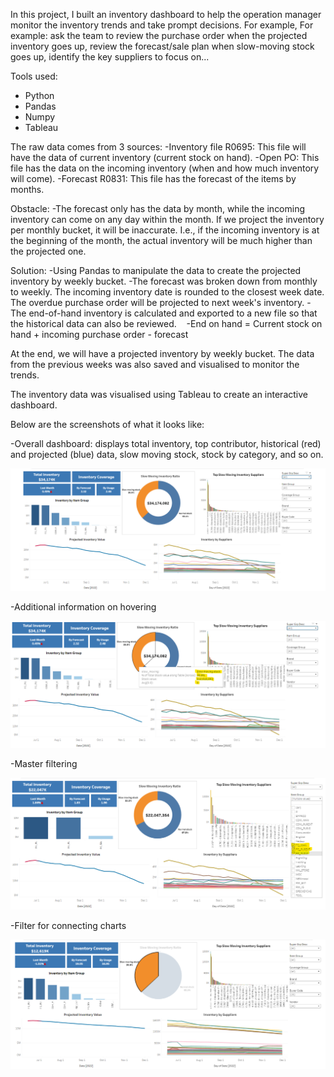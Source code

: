 In this project, I built an inventory dashboard to help the operation manager monitor the inventory trends and take prompt decisions. For example, For example: ask the team to review the purchase order when the projected inventory goes up, review the forecast/sale plan when slow-moving stock goes up, identify the key suppliers to focus on...


Tools used:
- Python
- Pandas
- Numpy
- Tableau


The raw data comes from 3 sources:
-Inventory file R0695: This file will have the data of current inventory (current stock on hand).
-Open PO: This file has the data on the incoming inventory (when and how much inventory will come).
-Forecast R0831: This file has the forecast of the items by months.


Obstacle:
-The forecast only has the data by month, while the incoming inventory can come on any day within the month. If we project the inventory per monthly bucket, it will be inaccurate. I.e., if the incoming inventory is at the beginning of the month, the actual inventory will be much higher than the projected one.


Solution:
-Using Pandas to manipulate the data to create the projected inventory by weekly bucket.
-The forecast was broken down from monthly to weekly. The incoming inventory date is rounded to the closest week date. The overdue purchase order will be projected to next week's inventory.
-The end-of-hand inventory is calculated and exported to a new file so that the historical data can also be reviewed.
   -End on hand = Current stock on hand + incoming purchase order - forecast


At the end, we will have a projected inventory by weekly bucket. The data from the previous weeks was also saved and visualised to monitor the trends.


The inventory data was visualised using Tableau to create an interactive dashboard.


Below are the screenshots of what it looks like:


-Overall dashboard: displays total inventory, top contributor, historical (red) and projected (blue) data, slow moving stock, stock by category, and so on.


![alt text](Output/tableau/image001.png)


-Additional information on hovering


![alt text](Output/tableau/image002.png)


-Master filtering


![alt text](Output/tableau/image003.png)


-Filter for connecting charts


![alt text](Output/tableau/image004.png)
